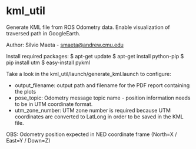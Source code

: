 # kml_util
Generate KML file from ROS Odometry data. Enable visualization of traversed path in GoogleEarth.

Author: Silvio Maeta - smaeta@andrew.cmu.edu

Install required packages:
    $ apt-get update
    $ apt-get install python-pip
    $ pip install utm
    $ easy-install pykml

Take a look in the kml_util/launch/generate_kml.launch to configure:
 - output_filename: output path and filename for the PDF report containing the plots
 - pose_topic: Odometry message topic name - position information needs to be in UTM coordinate format. 
 - utm_zone_number: UTM zone number is required because UTM coordinates are converted to LatLong in order to be saved in the KML file.
 
 OBS: Odometry position expected in NED coordinate frame (North=X / East=Y / Down=Z)
 
